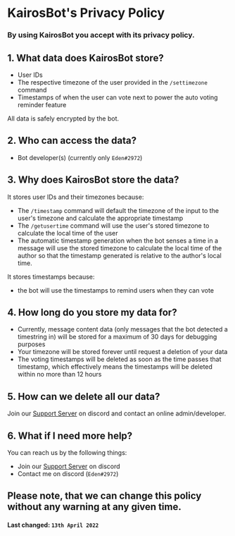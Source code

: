 # **KairosBot's Privacy Policy**

### By using KairosBot you accept with its privacy policy.

## 1. What data does KairosBot store?

- User IDs 
- The respective timezone of the user provided in the `/settimezone` command
- Timestamps of when the user can vote next to power the auto voting reminder feature

All data is safely encrypted by the bot.

## 2. Who can access the data?

- Bot developer(s) (currently only `Eden#2972`)

## 3. Why does KairosBot store the data?

It stores user IDs and their timezones because:

- The `/timestamp` command will default the timezone of the input to the user's timezone and calculate the appropriate timestamp
- The `/getusertime` command will use the user's stored timezone to calculate the local time of the user
- The automatic timestamp generation when the bot senses a time in a message will use the stored timezone to calculate the local time of the author so that the timestamp generated is relative to the author's local time.

It stores timestamps because:
- the bot will use the timestamps to remind users when they can vote

## 4. How long do you store my data for?

- Currently, message content data (only messages that the bot detected a timestring in) will be stored for a maximum of 30 days for debugging purposes
- Your timezone will be stored forever until request a deletion of your data
- The voting timestamps will be deleted as soon as the time passes that timestamp, which effectively means the timestamps will be deleted within no more than 12 hours

## 5. How can we delete all our data?

Join our [Support Server](https://discord.gg/J2xKqDKpGt) on discord and contact an online admin/developer.

## 6. What if I need more help?

You can reach us by the following things:

- Join our [Support Server](https://discord.gg/J2xKqDKpGt) on discord
- Contact me on discord (`Eden#2972`)

## Please note, that we can change this policy without any warning at any given time.

#### **Last changed:** `13th April 2022`
